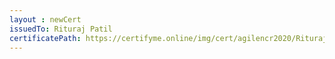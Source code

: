 ```yaml
--- 
layout : newCert 
issuedTo: Rituraj Patil 
certificatePath: https://certifyme.online/img/cert/agilencr2020/RiturajPatil_4b6df.png
--- 
```

